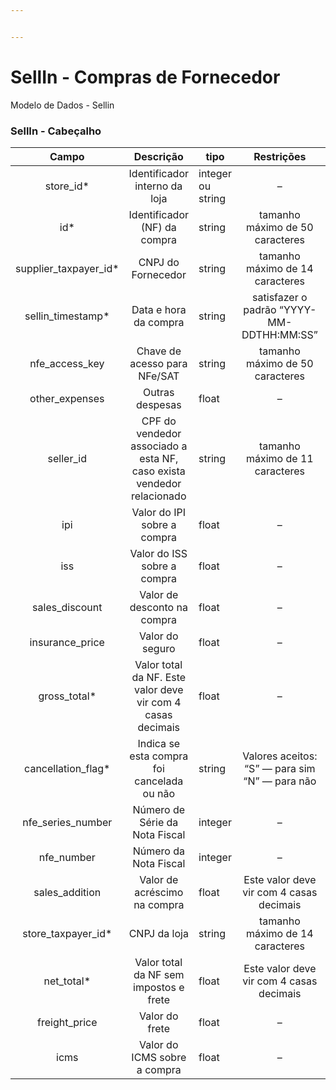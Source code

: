 ```yaml
---


---
```


<h1 id="sellin---compras-de-fornecedor">SellIn - Compras de Fornecedor</h1>
<p>Modelo de Dados - Sellin</p>
<h3 id="sellin---cabeçalho">SellIn - Cabeçalho</h3>

<table>
<thead>
<tr>
<th align="center">Campo</th>
<th align="center">Descrição</th>
<th>tipo</th>
<th align="center">Restrições</th>
<th align="center">Exemplos</th>
</tr>
</thead>
<tbody>
<tr>
<td align="center">store_id*</td>
<td align="center">Identificador interno da loja</td>
<td>integer ou string</td>
<td align="center">–</td>
<td align="center">1</td>
</tr>
<tr>
<td align="center">id*</td>
<td align="center">Identificador (NF) da compra</td>
<td>string</td>
<td align="center">tamanho máximo de 50 caracteres</td>
<td align="center">“RCNTH345987”</td>
</tr>
<tr>
<td align="center">supplier_taxpayer_id*</td>
<td align="center">CNPJ do Fornecedor</td>
<td>string</td>
<td align="center">tamanho máximo de 14 caracteres</td>
<td align="center">“14463765000172”</td>
</tr>
<tr>
<td align="center">sellin_timestamp*</td>
<td align="center">Data e hora da compra</td>
<td>string</td>
<td align="center">satisfazer o padrão “YYYY-MM-DDTHH:MM:SS”</td>
<td align="center">“2017-08-20T14:55:08”</td>
</tr>
<tr>
<td align="center">nfe_access_key</td>
<td align="center">Chave de acesso para NFe/SAT</td>
<td>string</td>
<td align="center">tamanho máximo de 50 caracteres</td>
<td align="center">“NFe31170901704848000164550020000018481058491134”</td>
</tr>
<tr>
<td align="center">other_expenses</td>
<td align="center">Outras despesas</td>
<td>float</td>
<td align="center">–</td>
<td align="center">1.99</td>
</tr>
<tr>
<td align="center">seller_id</td>
<td align="center">CPF do vendedor associado a esta NF, caso exista vendedor relacionado</td>
<td>string</td>
<td align="center">tamanho máximo de 11 caracteres</td>
<td align="center">“RCNTH345987”</td>
</tr>
<tr>
<td align="center">ipi</td>
<td align="center">Valor do IPI sobre a compra</td>
<td>float</td>
<td align="center">–</td>
<td align="center">1.87</td>
</tr>
<tr>
<td align="center">iss</td>
<td align="center">Valor do ISS sobre a compra</td>
<td>float</td>
<td align="center">–</td>
<td align="center">1.01</td>
</tr>
<tr>
<td align="center">sales_discount</td>
<td align="center">Valor de desconto na compra</td>
<td>float</td>
<td align="center">–</td>
<td align="center">5.99</td>
</tr>
<tr>
<td align="center">insurance_price</td>
<td align="center">Valor do seguro</td>
<td>float</td>
<td align="center">–</td>
<td align="center">2.0</td>
</tr>
<tr>
<td align="center">gross_total*</td>
<td align="center">Valor total da NF. Este valor deve vir com 4 casas decimais</td>
<td>float</td>
<td align="center">–</td>
<td align="center">5.99</td>
</tr>
<tr>
<td align="center">cancellation_flag*</td>
<td align="center">Indica se esta compra foi cancelada ou não</td>
<td>string</td>
<td align="center">Valores aceitos: “S” — para sim “N” — para não</td>
<td align="center">“S”</td>
</tr>
<tr>
<td align="center">nfe_series_number</td>
<td align="center">Número de Série da Nota Fiscal</td>
<td>integer</td>
<td align="center">–</td>
<td align="center">1</td>
</tr>
<tr>
<td align="center">nfe_number</td>
<td align="center">Número da Nota Fiscal</td>
<td>integer</td>
<td align="center">–</td>
<td align="center">1267232</td>
</tr>
<tr>
<td align="center">sales_addition</td>
<td align="center">Valor de acréscimo na compra</td>
<td>float</td>
<td align="center">Este valor deve vir com 4 casas decimais</td>
<td align="center">4.55</td>
</tr>
<tr>
<td align="center">store_taxpayer_id*</td>
<td align="center">CNPJ da loja</td>
<td>string</td>
<td align="center">tamanho máximo de 14 caracteres</td>
<td align="center">“14463765000100”</td>
</tr>
<tr>
<td align="center">net_total*</td>
<td align="center">Valor total da NF sem impostos e frete</td>
<td>float</td>
<td align="center">Este valor deve vir com 4 casas decimais</td>
<td align="center">4.99</td>
</tr>
<tr>
<td align="center">freight_price</td>
<td align="center">Valor do frete</td>
<td>float</td>
<td align="center">–</td>
<td align="center">1.0</td>
</tr>
<tr>
<td align="center">icms</td>
<td align="center">Valor do ICMS sobre a compra</td>
<td>float</td>
<td align="center">–</td>
<td align="center">2.9</td>
</tr>
</tbody>
</table>
